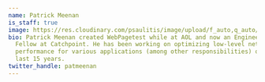 ```yaml
---
name: Patrick Meenan
is_staff: true
image: https://res.cloudinary.com/psaulitis/image/upload/f_auto,q_auto/v1617684438/Patrick_Meenan_trq3gw.png
bio: Patrick Meenan created WebPagetest while at AOL and now an Engineering
  Fellow at Catchpoint. He has been working on optimizing low-level networking
  performance for various applications (among other responsibilities) over the
  last 15 years.
twitter_handle: patmeenan
---
```

